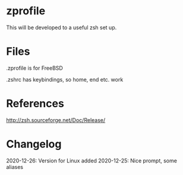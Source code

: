 # zprofile

This will be developed to a useful zsh set up.

# Files

.zprofile is for FreeBSD

.zshrc has keybindings, so home, end etc. work

# References

http://zsh.sourceforge.net/Doc/Release/

# Changelog

2020-12-26: Version for Linux added
2020-12-25: Nice prompt, some aliases

